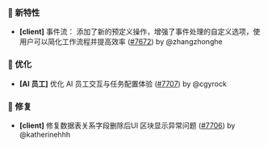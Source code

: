 ### 🎉 新特性

- **[client]** 事件流： 添加了新的预定义操作，增强了事件处理的自定义选项，使用户可以简化工作流程并提高效率 ([#7672](https://github.com/nocobase/nocobase/pull/7672)) by @zhangzhonghe

### 🚀 优化

- **[AI 员工]** 优化 AI 员工交互与任务配置体验 ([#7707](https://github.com/nocobase/nocobase/pull/7707)) by @cgyrock

### 🐛 修复

- **[client]** 修复数据表关系字段删除后UI 区块显示异常问题 ([#7706](https://github.com/nocobase/nocobase/pull/7706)) by @katherinehhh


